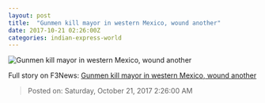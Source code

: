 ```yaml
---
layout: post
title:  "Gunmen kill mayor in western Mexico, wound another"
date: 2017-10-21 02:26:00Z
categories: indian-express-world
---
```


![Gunmen kill mayor in western Mexico, wound another](http://images.indianexpress.com/2017/10/mexico-police-759.jpg?w=759)




Full story on F3News: [Gunmen kill mayor in western Mexico, wound another](http://www.f3nws.com/n/RTBHHJ)

> Posted on: Saturday, October 21, 2017 2:26:00 AM
